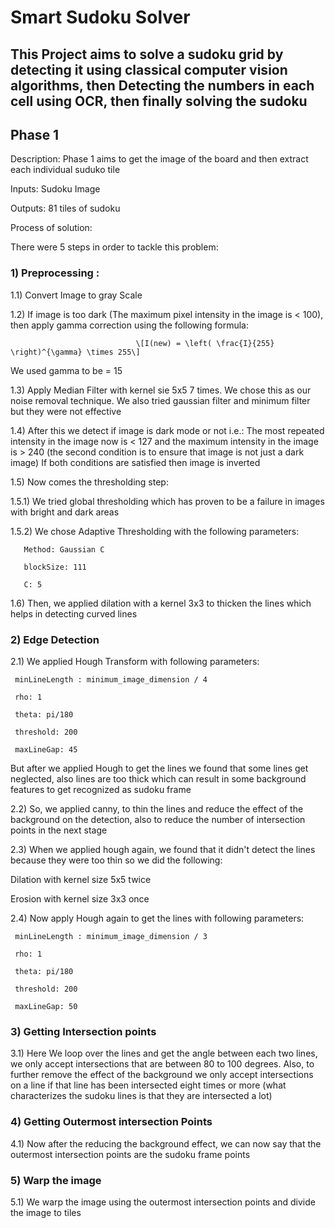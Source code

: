 # Smart Sudoku Solver
This Project aims to solve a sudoku grid by detecting it using classical computer vision algorithms, then Detecting the numbers in each cell using OCR, then finally solving the sudoku
---
## Phase 1

Description: Phase 1 aims to get the image of the board and then extract each individual suduko tile

Inputs: Sudoku Image

Outputs: 81 tiles of sudoku

Process of solution:

There were 5 steps in order to tackle this problem:

### **1) Preprocessing :**

1.1) Convert Image to gray Scale

1.2) If image is too dark (The maximum pixel intensity in the image is < 100), then apply gamma correction using the following formula:
                                
                                \[I(new) = \left( \frac{I}{255} \right)^{\gamma} \times 255\]
  
We used gamma to be = 15

1.3) Apply Median Filter with kernel sie 5x5 7 times. 
     We chose this as our noise removal technique. 
     We also tried gaussian filter and minimum filter but they were not effective

1.4) After this we detect if image is dark mode or not
     i.e.: The most repeated intensity in the image now is < 127 
           and the maximum intensity in the image is > 240 
           (the second condition is to ensure that image is not just a dark image)
     If both conditions are satisfied then image is inverted

1.5) Now comes the thresholding step:

1.5.1) We tried global thresholding which has proven to be a failure in images with bright and dark areas

1.5.2) We chose Adaptive Thresholding with the following parameters:

       Method: Gaussian C
       
       blockSize: 111
       
       C: 5
       

1.6) Then, we applied dilation with a kernel 3x3 to thicken the lines which helps in detecting curved lines


### **2) Edge Detection**

2.1) We applied Hough Transform with following parameters:

     minLineLength : minimum_image_dimension / 4
     
     rho: 1

     theta: pi/180
     
     threshold: 200
     
     maxLineGap: 45
     
  But after we applied Hough to get the lines we found that some lines get neglected, also lines are too thick which can result in some background features to get recognized as sudoku frame

2.2) So, we applied canny, to thin the lines and reduce the effect of the  background on the detection, also to reduce the number of intersection points in the next stage 

2.3) When we applied hough again, we found that it didn't detect the lines because they were too thin so we did the following:

  Dilation with kernel size 5x5 twice
  
  Erosion with kernel size 3x3 once

2.4) Now apply Hough again to get the lines with following parameters:

     minLineLength : minimum_image_dimension / 3
     
     rho: 1
     
     theta: pi/180
     
     threshold: 200
     
     maxLineGap: 50
     

### **3) Getting Intersection points**

3.1) Here We loop over the lines and get the angle between each two lines, we only accept intersections that are between 80 to 100 degrees. Also, to further remove the effect of the background we only accept intersections on a line if that line has been intersected eight times or more (what characterizes the sudoku lines is that they are intersected a lot)

### **4) Getting Outermost intersection Points**

4.1) Now after the reducing the background effect, we can now say that the outermost intersection points are the sudoku frame points

### **5) Warp the image**

5.1) We warp the image using the outermost intersection points and divide the image to tiles



